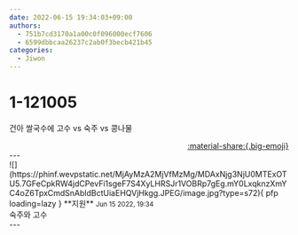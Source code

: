 ```yaml
---
date: 2022-06-15 19:34:03+09:00
authors:
  - 751b7cd3170a1a00c0f096000ecf7606
  - 6599dbbcaa26237c2ab0f3becb421b45
categories:
  - Jiwon
---
```


# 1-121005

<div class="post-container" markdown="1">
<div class="content-container md-sidebar__scrollwrap" markdown="1">

건아 쌀국수에 고수 vs 숙주 vs 콩나물

</div>
</div>

<div style="text-align: right;" markdown="1">
<a href="https://weverse.io/fromis9/fanpost/1-121005" style="text-align: right;">:material-share:{.big-emoji}</a>
</div>
---

<div class="comments-container md-sidebar__scrollwrap" markdown="1">
<div class="comment" markdown="1">
<div class='id-container' markdown="1">
![](https://phinf.wevpstatic.net/MjAyMzA2MjVfMzMg/MDAxNjg3NjU0MTExOTU5.7GFeCpkRW4jdCPevFi1sgeF7S4XyLHRSJr1VOBRp7gEg.mY0LxqknzXmYC4oZ6TpxCmdSnAbldBctUiaEHQVjHkgg.JPEG/image.jpg?type=s72){ pfp loading=lazy }
**<span class="artist">지원</span>** <small>Jun 15 2022, 19:34</small><br>
</div>
<div class='comment-body' markdown="1">
숙주와 고수
</div>
</div>
</div>
---
